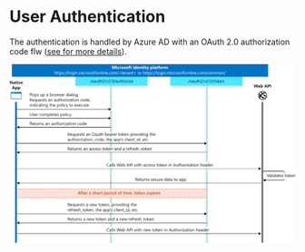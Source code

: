 # User Authentication

The authentication is handled by Azure AD with an OAuth 2.0 authorization code flw ([see for more details](https://learn.microsoft.com/en-us/azure/active-directory/develop/v2-oauth2-auth-code-flow)).

![OAuth 2.o Code Flow](images/convergence-scenarios-native.svg)